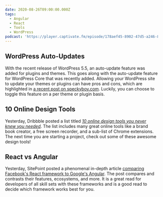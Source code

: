 ```yaml
---
date: 2020-08-26T09:00:00.000Z
tags:
  - Angular
  - React
  - Tools
  - WordPress
podcast: 'https://player.captivate.fm/episode/178aef45-8902-47d5-a246-81be8903782e'
---
```


## WordPress Auto-Updates

With the recent release of WordPress 5.5, an auto-update feature was added for plugins and themes. This goes along with the auto-update feature for WordPress Core that was recently added. Allowing your WordPress site to update your themes or plugins can have pros and cons, which are highlighted in [a recent post on speckyboy.com](https://speckyboy.com/should-you-use-wordpress-auto-updates/). Luckily, you can choose to toggle this feature on a per theme or plugin basis.

## 10 Online Design Tools

Yesterday, Dribbble posted a list titled _[10 online design tools you never knew you needed](https://dribbble.com/stories/2020/08/24/online-graphic-web-design-tools)_. The list includes many great online tools like a brand book creator, a free screen recorder, and a sub-list of Chrome extensions. The next time you are starting a project, check out some of these awesome design tools!

## React vs Angular

Yesterday, SitePoint posted a phenomenal in-depth article [comparing Facebook's React framework to Google's Angular](https://www.sitepoint.com/react-vs-angular/). The post compares and contrasts their features, ecosystems, and more. It is a great read for developers of all skill sets with these frameworks and is a good read to decide which framework works best for you.
